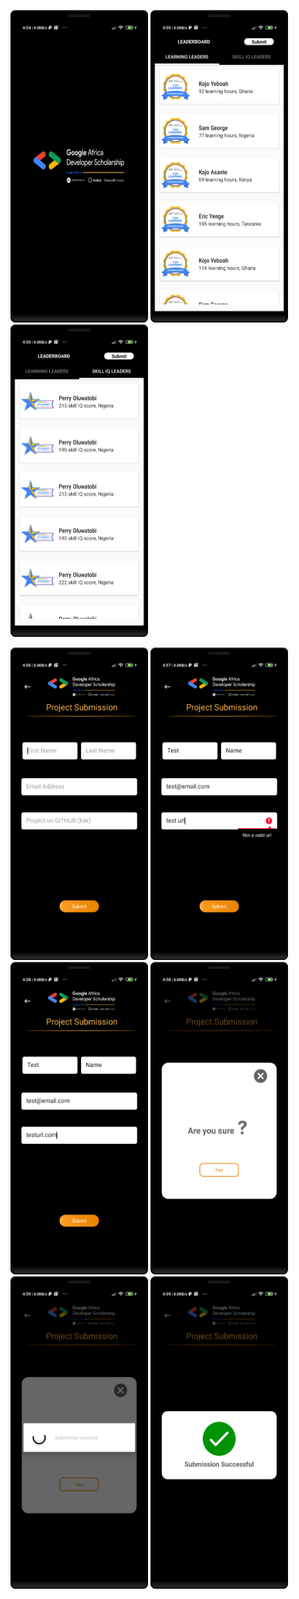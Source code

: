<img src="https://github.com/nzeakokosi7/GADS-AADPP-PHASE2/blob/master/device-2020-09-11-045506.png" alt="Screenshots" width="220" height="500"/>                  <img src="https://github.com/nzeakokosi7/GADS-AADPP-PHASE2/blob/master/device-2020-09-11-045527.png" alt="Screenshots" width="220" height="500"/>  
<img src="https://github.com/nzeakokosi7/GADS-AADPP-PHASE2/blob/master/device-2020-09-11-045541.png" alt="Screenshots" width="220" height="500"/>


<img src="https://github.com/nzeakokosi7/GADS-AADPP-PHASE2/blob/master/device-2020-09-11-045614.png" alt="Screenshots" width="220" height="500"/> 
<img src="https://github.com/nzeakokosi7/GADS-AADPP-PHASE2/blob/master/device-2020-09-11-045754.png" alt="Screenshots" width="220" height="500"/>  
<img src="https://github.com/nzeakokosi7/GADS-AADPP-PHASE2/blob/master/device-2020-09-11-045823.png" alt="Screenshots" width="220" height="500"/>

<img src="https://github.com/nzeakokosi7/GADS-AADPP-PHASE2/blob/master/device-2020-09-11-045837.png" alt="Screenshots" width="220" height="500"/> 
<img src="https://github.com/nzeakokosi7/GADS-AADPP-PHASE2/blob/master/device-2020-09-11-045922.png" alt="Screenshots" width="220" height="500"/> 
<img src="https://github.com/nzeakokosi7/GADS-AADPP-PHASE2/blob/master/device-2020-09-11-045937.png" alt="Screenshots" width="220" height="500"/>
